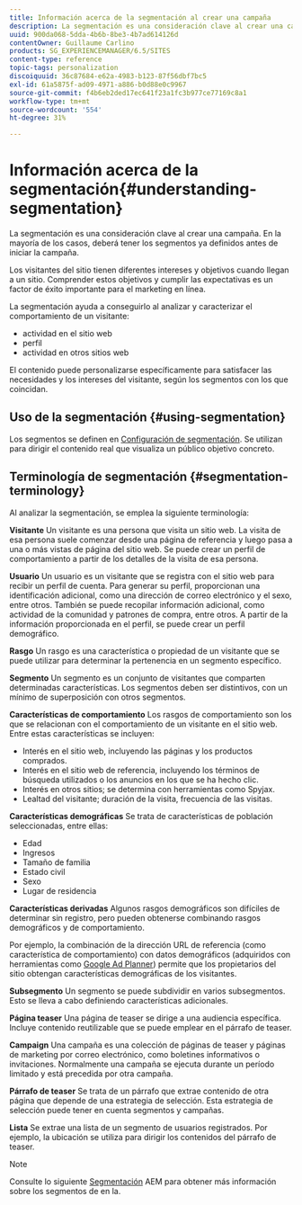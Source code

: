 ```yaml
---
title: Información acerca de la segmentación al crear una campaña
description: La segmentación es una consideración clave al crear una campaña.
uuid: 900da068-5dda-4b6b-8be3-4b7ad614126d
contentOwner: Guillaume Carlino
products: SG_EXPERIENCEMANAGER/6.5/SITES
content-type: reference
topic-tags: personalization
discoiquuid: 36c87684-e62a-4983-b123-87f56dbf7bc5
exl-id: 61a5875f-ad09-4971-a886-b0d88e0c9967
source-git-commit: f4b6eb2ded17ec641f23a1fc3b977ce77169c8a1
workflow-type: tm+mt
source-wordcount: '554'
ht-degree: 31%

---
```


# Información acerca de la segmentación{#understanding-segmentation}

La segmentación es una consideración clave al crear una campaña. En la mayoría de los casos, deberá tener los segmentos ya definidos antes de iniciar la campaña.

Los visitantes del sitio tienen diferentes intereses y objetivos cuando llegan a un sitio. Comprender estos objetivos y cumplir las expectativas es un factor de éxito importante para el marketing en línea.

La segmentación ayuda a conseguirlo al analizar y caracterizar el comportamiento de un visitante:

* actividad en el sitio web
* perfil
* actividad en otros sitios web

El contenido puede personalizarse específicamente para satisfacer las necesidades y los intereses del visitante, según los segmentos con los que coincidan.

## Uso de la segmentación {#using-segmentation}

Los segmentos se definen en [Configuración de segmentación](/help/sites-administering/campaign-segmentation.md). Se utilizan para dirigir el contenido real que visualiza un público objetivo concreto.

## Terminología de segmentación {#segmentation-terminology}

Al analizar la segmentación, se emplea la siguiente terminología:

**Visitante** Un visitante es una persona que visita un sitio web. La visita de esa persona suele comenzar desde una página de referencia y luego pasa a una o más vistas de página del sitio web. Se puede crear un perfil de comportamiento a partir de los detalles de la visita de esa persona.

**Usuario** Un usuario es un visitante que se registra con el sitio web para recibir un perfil de cuenta. Para generar su perfil, proporcionan una identificación adicional, como una dirección de correo electrónico y el sexo, entre otros. También se puede recopilar información adicional, como actividad de la comunidad y patrones de compra, entre otros. A partir de la información proporcionada en el perfil, se puede crear un perfil demográfico.

**Rasgo** Un rasgo es una característica o propiedad de un visitante que se puede utilizar para determinar la pertenencia en un segmento específico.

**Segmento** Un segmento es un conjunto de visitantes que comparten determinadas características. Los segmentos deben ser distintivos, con un mínimo de superposición con otros segmentos.

**Características de comportamiento** Los rasgos de comportamiento son los que se relacionan con el comportamiento de un visitante en el sitio web. Entre estas características se incluyen:

* Interés en el sitio web, incluyendo las páginas y los productos comprados.
* Interés en el sitio web de referencia, incluyendo los términos de búsqueda utilizados o los anuncios en los que se ha hecho clic.
* Interés en otros sitios; se determina con herramientas como Spyjax.
* Lealtad del visitante; duración de la visita, frecuencia de las visitas.

**Características demográficas** Se trata de características de población seleccionadas, entre ellas:

* Edad
* Ingresos
* Tamaño de familia
* Estado civil
* Sexo
* Lugar de residencia

**Características derivadas** Algunos rasgos demográficos son difíciles de determinar sin registro, pero pueden obtenerse combinando rasgos demográficos y de comportamiento.

Por ejemplo, la combinación de la dirección URL de referencia (como característica de comportamiento) con datos demográficos (adquiridos con herramientas como [Google Ad Planner](https://www.google.com/adplanner/)) permite que los propietarios del sitio obtengan características demográficas de los visitantes.

**Subsegmento** Un segmento se puede subdividir en varios subsegmentos. Esto se lleva a cabo definiendo características adicionales.

**Página teaser** Una página de teaser se dirige a una audiencia específica. Incluye contenido reutilizable que se puede emplear en el párrafo de teaser.

**Campaign** Una campaña es una colección de páginas de teaser y páginas de marketing por correo electrónico, como boletines informativos o invitaciones. Normalmente una campaña se ejecuta durante un período limitado y está precedida por otra campaña.

**Párrafo de teaser** Se trata de un párrafo que extrae contenido de otra página que depende de una estrategia de selección. Esta estrategia de selección puede tener en cuenta segmentos y campañas.

**Lista** Se extrae una lista de un segmento de usuarios registrados. Por ejemplo, la ubicación se utiliza para dirigir los contenidos del párrafo de teaser.

>[!NOTE]
>
>Consulte lo siguiente [Segmentación](/help/sites-administering/campaign-segmentation.md) AEM para obtener más información sobre los segmentos de en la.
